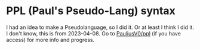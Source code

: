 # PPL (Paul's Pseudo-Lang) syntax
I had an idea to make a Pseudolanguage, so I did it. Or at least I think I did it. I don't know, this is from 2023-04-08. Go to [PauliusV0/ppl](https://github.com/PauliusV0/ppl) (if you have access) for more info and progress.
